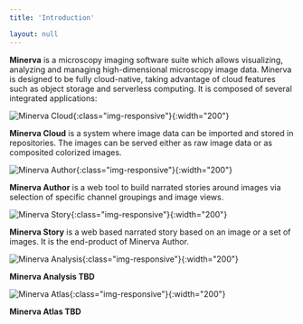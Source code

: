 ```yaml
---
title: 'Introduction'

layout: null
---
```


**Minerva** is a microscopy imaging software suite which allows visualizing, analyzing and managing high-dimensional microscopy image data.
Minerva is designed to be fully cloud-native, taking advantage of cloud features such as object storage and serverless computing.
It is composed of several integrated applications:

![Minerva Cloud](images/Minerva-Cloud_HorizLogo_RGB.svg){:class="img-responsive"}{:width="200"}

**Minerva Cloud** is a system where image data can be imported and stored in repositories. The images can be served either as raw image data or as composited colorized images.

![Minerva Author](images/Minerva-Author_HorizLogo_RGB.svg){:class="img-responsive"}{:width="200"}

**Minerva Author** is a web tool to build narrated stories around images via selection of specific channel groupings and image views.

![Minerva Story](images/Minerva-Story_HorizLogo_RGB.svg){:class="img-responsive"}{:width="200"}

**Minerva Story** is a web based narrated story based on an image or a set of images. It is the end-product of Minerva Author.

![Minerva Analysis](images/Minerva-Analysis_HorizLogo_RGB.svg){:class="img-responsive"}{:width="200"}

**Minerva Analysis TBD**

![Minerva Atlas](images/Minerva-Atlas_HorizLogo_RGB.svg){:class="img-responsive"}{:width="200"}

**Minerva Atlas TBD**
